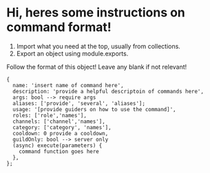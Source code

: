 # Hi, heres some instructions on command format!

1. Import what you need at the top, usually from collections.
2. Export an object using module.exports.

Follow the format of this object!
Leave any blank if not relevant!

```
{
  name: 'insert name of command here',
  description: 'provide a helpful descriptoin of commands here',
  args: bool --> require args
  aliases: ['provide', 'several', 'aliases'];
  usage: '[provide guiders on how to use the command]',
  roles: ['role','names'],
  channels: ['channel','names'],
  category: ['category', 'names'],
  cooldown: 0 provide a cooldown,
  guildOnly: bool --> server only
  (async) execute(parameters) {
    command function goes here
  },
};
```